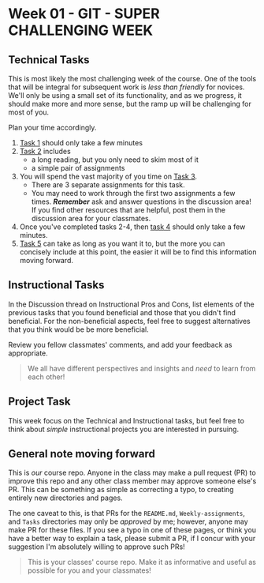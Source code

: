# Week 01 - GIT - SUPER CHALLENGING WEEK

## Technical Tasks

This is most likely the most challenging week of the course.  One of the tools that will be integral for subsequent work is _less than friendly_ for novices.  We'll only be using a small set of its functionality, and as we progress, it should make more and more sense, but the ramp up will be challenging for most of you.

Plan your time accordingly.
1. [Task 1](../Tasks/Task-1.md) should only take a few minutes
2. [Task 2](../Tasks/Task-2.md) includes
   - a long reading, but you only need to skim most of it
   - a simple pair of assignments
3. You will spend the vast majority of you time on [Task 3](../Tasks/Task-3.md).
   - There are 3 separate assignments for this task.
   - You may need to work through the first two assignments a few times.  ***Remember*** ask and answer questions in the discussion area!  If you find other resources that are helpful, post them in the discussion area for your classmates.
4. Once you've completed tasks 2-4, then [task 4](../Tasks/Task-4.md) should only take a few minutes.
5. [Task 5](../Tasks/Task-5.md) can take as long as you want it to, but the more you can concisely include at this point, the easier it will be to find this information moving forward.


## Instructional Tasks

In the Discussion thread on Instructional Pros and Cons, list elements of the previous tasks that you found beneficial and those that you didn't find beneficial.  For the non-beneficial aspects, feel free to suggest alternatives that you think would be be more beneficial.

Review you fellow classmates' comments, and add your feedback as appropriate.  
> We all have different perspectives and insights and _need_ to learn from each other!


## Project Task

This week focus on the Technical and Instructional tasks, but feel free to think about _simple_ instructional projects you are interested in pursuing.


## General note moving forward

This is _our_ course repo.  Anyone in the class may make a pull request (PR) to improve this repo and any other class member may approve someone else's PR.  This can be something as simple as correcting a typo, to creating entirely new directories and pages.

The one caveat to this, is that PRs for the `README.md`, `Weekly-assignments`, and `Tasks` directories may only be _approved_ by me; however, anyone may make PR for these files.  If you see a typo in one of these pages, or think you have a better way to explain a task, please submit a PR, if I concur with your suggestion I'm absolutely willing to approve such PRs!

> This is your classes' course repo.  Make it as informative and useful as possible for you and your classmates!
